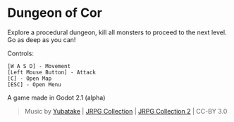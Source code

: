# Dungeon of Cor

Explore a procedural dungeon, kill all monsters to proceed to the next level. Go as deep as you can!

Controls:
```
[W A S D] - Movement
[Left Mouse Button] - Attack
[C] - Open Map
[ESC] - Open Menu
```
A game made in Godot 2.1 (alpha)

>Music by [Yubatake](http://opengameart.org/users/yubatake) | [JRPG Collection](http://opengameart.org/content/jrpg-collection) | [JRPG Collection 2](http://opengameart.org/content/jrpg-collection-2) | CC-BY 3.0
